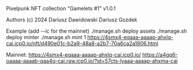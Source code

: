 Pixelpunk NFT collection
"Gamelets #1"
v1.0.1

Authors (c) 2024 
Dariusz Dawidowski 
Dariusz Gozdek

Example (add --ic for the mainnet)
./manage.sh deploy assets
./manage.sh deploy minter
./manage.sh mint 1 https://4smx4-eqaaa-aaaap-ahxlq-cai.icp0.io/nft/d490e01c-b2a9-48a8-a2b7-70a6ca2a1806.html

Mainnet:
https://4smx4-eqaaa-aaaap-ahxlq-cai.icp0.io/
https://a4gq6-oaaaa-aaaab-qaa4q-cai.raw.icp0.io/?id=57cts-lyaaa-aaaap-ahxma-cai